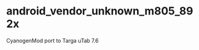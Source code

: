 android_vendor_unknown_m805_892x
================================

CyanogenMod port to Targa uTab 7.6